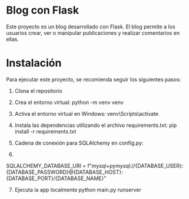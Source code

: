 # Blog con Flask

Este proyecto es un blog desarrollado con Flask.
El blog permite a los usuarios crear, ver o manipular publicaciones y realizar comentarios en ellas.

# Instalación

Para ejecutar este proyecto, se recomienda seguir los siguientes pasos:

1. Clona el repositorio

2. Crea el entorno virtual:
python -m venv venv
     
3. Activa el entorno virtual en Windows:
venv\Scripts\activate

4. Instala las dependencias utilizando el archivo requirements.txt:
pip install -r requirements.txt

5. Cadena de conexión para SQLAlchemy en config.py:
6. 
SQLALCHEMY_DATABASE_URI = f"mysql+pymysql://{DATABASE_USER}:{DATABASE_PASSWORD}@{DATABASE_HOST}:{DATABASE_PORT}/{DATABASE_NAME}"

7. Ejecuta la app localmente
python main.py runserver
